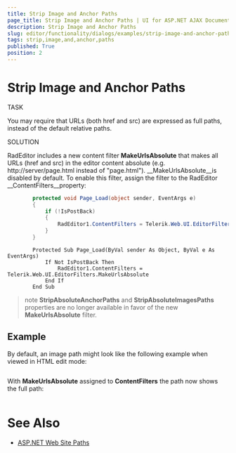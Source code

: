 ```yaml
---
title: Strip Image and Anchor Paths
page_title: Strip Image and Anchor Paths | UI for ASP.NET AJAX Documentation
description: Strip Image and Anchor Paths
slug: editor/functionality/dialogs/examples/strip-image-and-anchor-paths
tags: strip,image,and,anchor,paths
published: True
position: 2
---
```


# Strip Image and Anchor Paths



TASK

You may require that URLs (both href and src) are expressed as full paths, instead of the default relative paths.

SOLUTION

RadEditor includes a new content filter __MakeUrlsAbsolute__ that makes all URLs (href and src) in the editor content absolute (e.g. http://server/page.html instead of "page.html"). __MakeUrlsAbsolute__is disabled by default. To enable this filter, assign the filter to the RadEditor __ContentFilters__property:



````C#
		protected void Page_Load(object sender, EventArgs e)
		{
			if (!IsPostBack)
			{
				RadEditor1.ContentFilters = Telerik.Web.UI.EditorFilters.MakeUrlsAbsolute;
			}
		} 
````
````VB.NET
		Protected Sub Page_Load(ByVal sender As Object, ByVal e As EventArgs)
			If Not IsPostBack Then
				RadEditor1.ContentFilters = Telerik.Web.UI.EditorFilters.MakeUrlsAbsolute
			End If
		End Sub
````


>note  __StripAbsoluteAnchorPaths__ and __StripAbsoluteImagesPaths__ properties are no longer available in favor of the new __MakeUrlsAbsolute__ filter.
>


## Example

By default, an image path might look like the following example when viewed in HTML edit mode:

<img alt="" src="/images/mydownloads/WebPages001.png" />

With __MakeUrlsAbsolute__ assigned to __ContentFilters__ the path now shows the full path:

<IMG alt="" src="http://localhost:49573/images/mydownloads/WebPages001.png">

# See Also

 * [ASP.NET Web Site Paths](http://msdn2.microsoft.com/en-us/library/ms178116.aspx)
